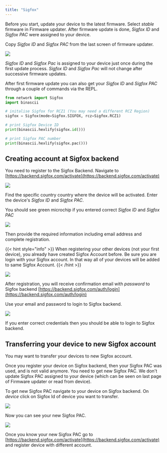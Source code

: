 ```yaml
---
title: "Sigfox"
---
```


Before you start, update your device to the latest firmware. Select _stable_ firmware in Firmware updater. After firmware update is done, _Sigfox ID_ and _Sigfox PAC_ were assigned to your device.

Copy _Sigfox ID_ and _Sigfox PAC_ from the last screen of firmware updater.

![](/gitbook/assets/fwupdater.png)

_Sigfox ID_ and _Sigfox Pac_ is assigned to your device just once during the first update process. _Sigfox ID_ and _Sigfox Pac_ will not change after successive firmware updates.

After first firmware update you can also get your _Sigfox ID_ and _Sigfox PAC_ through a couple of commands via the REPL.

```python
from network import Sigfox
import binascii

# initalise Sigfox for RCZ1 (You may need a different RCZ Region)
sigfox = Sigfox(mode=Sigfox.SIGFOX, rcz=Sigfox.RCZ1)

# print Sigfox Device ID
print(binascii.hexlify(sigfox.id()))

# print Sigfox PAC number
print(binascii.hexlify(sigfox.pac()))
```

## Creating account at Sigfox backend

You need to register to the Sigfox Backend. Navigate to [https://backend.sigfox.com/activate](https://backend.sigfox.com/activate)

![](/gitbook/assets/sigfoxactivate%20%281%29.png)

Find the specific country country where the device will be activated. Enter the device's _Sigfox ID_ and _Sigfox PAC_.

You should see green microchip if you entered correct _Sigfox ID_ and _Sigfox PAC_

![](/gitbook/assets/sigfoxidpac.png)

Then provide the required information including email address and complete registration.

{{< hint style="info" >}}
When registering your other devices (not your first device), you already have created Sigfox Account before. Be sure you are login with your Sigfox account. In that way all of your devices will be added to same Sigfox Account.
{{< /hint >}}

![](/gitbook/assets/sigfoxregistrationform.png)

After registration, you will receive confirmation email with _password_ to Sigfox backend [https://backend.sigfox.com/auth/login](https://backend.sigfox.com/auth/login)

Use your email and password to login to Sigfox backend.

![](/gitbook/assets/sigfoxbackend.png)

If you enter correct credentials then you should be able to login to Sigfox backend.

## Transferring your device to new Sigfox account

You may want to transfer your devices to new Sigfox account.

Once you register your device on Sigfox backend, then your Sigfox PAC was used, and is not valid anymore. You need to get new Sigfox PAC. We don't update Sigfox PAC assigned to your device (which can be seen on last page of Firmware updater or read from device).

To get new Sigfox PAC navigate to your device on Sigfox backend. On _device_ click on Sigfox Id of device you want to transfer.

![](/gitbook/assets/sigfoxtableid%20%281%29.png)

Now you can see your new Sigfox PAC.

![](/gitbook/assets/newsigfoxpac%20%281%29.png)

Once you know your new Sigfox PAC go to [https://backend.sigfox.com/activate](https://backend.sigfox.com/activate) and register device with different account.


